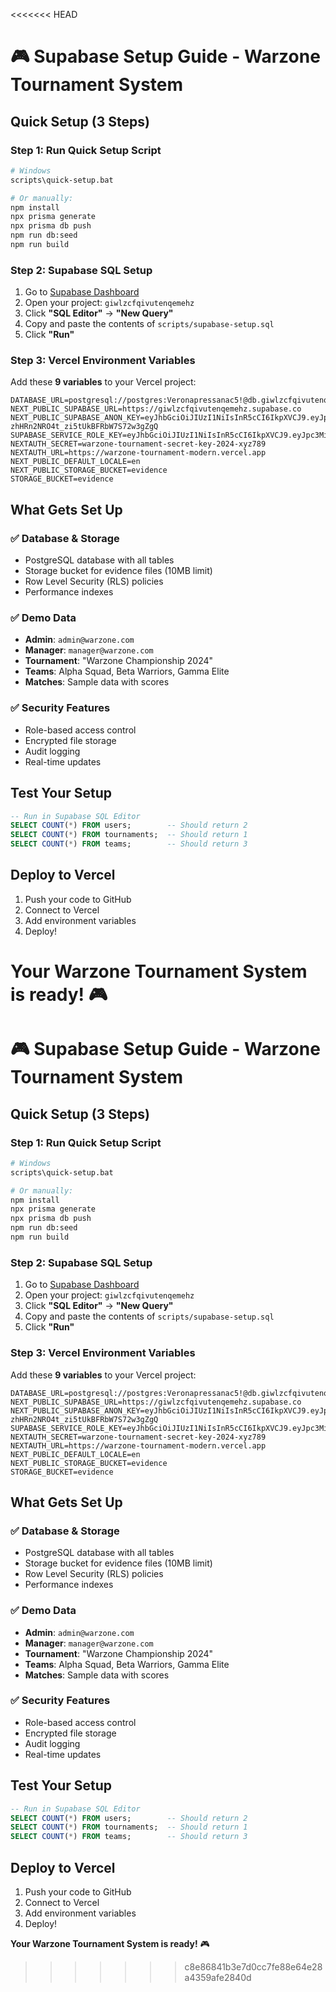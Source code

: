 <<<<<<< HEAD
# 🎮 **Supabase Setup Guide - Warzone Tournament System**

## **Quick Setup (3 Steps)**

### **Step 1: Run Quick Setup Script**
```bash
# Windows
scripts\quick-setup.bat

# Or manually:
npm install
npx prisma generate
npx prisma db push
npm run db:seed
npm run build
```

### **Step 2: Supabase SQL Setup**
1. Go to [Supabase Dashboard](https://supabase.com/dashboard)
2. Open your project: `giwlzcfqivutenqemehz`
3. Click **"SQL Editor"** → **"New Query"**
4. Copy and paste the contents of `scripts/supabase-setup.sql`
5. Click **"Run"**

### **Step 3: Vercel Environment Variables**
Add these **9 variables** to your Vercel project:

```
DATABASE_URL=postgresql://postgres:Veronapressanac5!@db.giwlzcfqivutenqemehz.supabase.co:5432/postgres
NEXT_PUBLIC_SUPABASE_URL=https://giwlzcfqivutenqemehz.supabase.co
NEXT_PUBLIC_SUPABASE_ANON_KEY=eyJhbGciOiJIUzI1NiIsInR5cCI6IkpXVCJ9.eyJpc3MiOiJzdXBhYmFzZSIsInJlZiI6Imdpd2x6Y2ZxaXZ1dGVucWVtZWh6Iiwicm9sZSI6ImFub24iLCJpYXQiOjE3NTYxNDYxMjMsImV4cCI6MjA3MTcyMjEyM30.Kt_mD97Xw-zhHRn2NRO4t_zi5tUkBFRbW7S72w3gZgQ
SUPABASE_SERVICE_ROLE_KEY=eyJhbGciOiJIUzI1NiIsInR5cCI6IkpXVCJ9.eyJpc3MiOiJzdXBhYmFzZSIsInJlZiI6Imdpd2x6Y2ZxaXZ1dGVucWVtZWh6Iiwicm9sZSI6InNlcnZpY2Vfcm9sZSIsImlhdCI6MTc1NjE0NjEyMywiZXhwIjoyMDcxNzIyMTIzfQ.RjXLmYTWplRGghj8vbLtFQuXbPFBRenAnFb7X9d1TY0
NEXTAUTH_SECRET=warzone-tournament-secret-key-2024-xyz789
NEXTAUTH_URL=https://warzone-tournament-modern.vercel.app
NEXT_PUBLIC_DEFAULT_LOCALE=en
NEXT_PUBLIC_STORAGE_BUCKET=evidence
STORAGE_BUCKET=evidence
```

## **What Gets Set Up**

### **✅ Database & Storage**
- PostgreSQL database with all tables
- Storage bucket for evidence files (10MB limit)
- Row Level Security (RLS) policies
- Performance indexes

### **✅ Demo Data**
- **Admin**: `admin@warzone.com`
- **Manager**: `manager@warzone.com`
- **Tournament**: "Warzone Championship 2024"
- **Teams**: Alpha Squad, Beta Warriors, Gamma Elite
- **Matches**: Sample data with scores

### **✅ Security Features**
- Role-based access control
- Encrypted file storage
- Audit logging
- Real-time updates

## **Test Your Setup**

```sql
-- Run in Supabase SQL Editor
SELECT COUNT(*) FROM users;        -- Should return 2
SELECT COUNT(*) FROM tournaments;  -- Should return 1
SELECT COUNT(*) FROM teams;        -- Should return 3
```

## **Deploy to Vercel**

1. Push your code to GitHub
2. Connect to Vercel
3. Add environment variables
4. Deploy!

**Your Warzone Tournament System is ready!** 🎮
=======
# 🎮 **Supabase Setup Guide - Warzone Tournament System**

## **Quick Setup (3 Steps)**

### **Step 1: Run Quick Setup Script**
```bash
# Windows
scripts\quick-setup.bat

# Or manually:
npm install
npx prisma generate
npx prisma db push
npm run db:seed
npm run build
```

### **Step 2: Supabase SQL Setup**
1. Go to [Supabase Dashboard](https://supabase.com/dashboard)
2. Open your project: `giwlzcfqivutenqemehz`
3. Click **"SQL Editor"** → **"New Query"**
4. Copy and paste the contents of `scripts/supabase-setup.sql`
5. Click **"Run"**

### **Step 3: Vercel Environment Variables**
Add these **9 variables** to your Vercel project:

```
DATABASE_URL=postgresql://postgres:Veronapressanac5!@db.giwlzcfqivutenqemehz.supabase.co:5432/postgres
NEXT_PUBLIC_SUPABASE_URL=https://giwlzcfqivutenqemehz.supabase.co
NEXT_PUBLIC_SUPABASE_ANON_KEY=eyJhbGciOiJIUzI1NiIsInR5cCI6IkpXVCJ9.eyJpc3MiOiJzdXBhYmFzZSIsInJlZiI6Imdpd2x6Y2ZxaXZ1dGVucWVtZWh6Iiwicm9sZSI6ImFub24iLCJpYXQiOjE3NTYxNDYxMjMsImV4cCI6MjA3MTcyMjEyM30.Kt_mD97Xw-zhHRn2NRO4t_zi5tUkBFRbW7S72w3gZgQ
SUPABASE_SERVICE_ROLE_KEY=eyJhbGciOiJIUzI1NiIsInR5cCI6IkpXVCJ9.eyJpc3MiOiJzdXBhYmFzZSIsInJlZiI6Imdpd2x6Y2ZxaXZ1dGVucWVtZWh6Iiwicm9sZSI6InNlcnZpY2Vfcm9sZSIsImlhdCI6MTc1NjE0NjEyMywiZXhwIjoyMDcxNzIyMTIzfQ.RjXLmYTWplRGghj8vbLtFQuXbPFBRenAnFb7X9d1TY0
NEXTAUTH_SECRET=warzone-tournament-secret-key-2024-xyz789
NEXTAUTH_URL=https://warzone-tournament-modern.vercel.app
NEXT_PUBLIC_DEFAULT_LOCALE=en
NEXT_PUBLIC_STORAGE_BUCKET=evidence
STORAGE_BUCKET=evidence
```

## **What Gets Set Up**

### **✅ Database & Storage**
- PostgreSQL database with all tables
- Storage bucket for evidence files (10MB limit)
- Row Level Security (RLS) policies
- Performance indexes

### **✅ Demo Data**
- **Admin**: `admin@warzone.com`
- **Manager**: `manager@warzone.com`
- **Tournament**: "Warzone Championship 2024"
- **Teams**: Alpha Squad, Beta Warriors, Gamma Elite
- **Matches**: Sample data with scores

### **✅ Security Features**
- Role-based access control
- Encrypted file storage
- Audit logging
- Real-time updates

## **Test Your Setup**

```sql
-- Run in Supabase SQL Editor
SELECT COUNT(*) FROM users;        -- Should return 2
SELECT COUNT(*) FROM tournaments;  -- Should return 1
SELECT COUNT(*) FROM teams;        -- Should return 3
```

## **Deploy to Vercel**

1. Push your code to GitHub
2. Connect to Vercel
3. Add environment variables
4. Deploy!

**Your Warzone Tournament System is ready!** 🎮
>>>>>>> c8e86841b3e7d0cc7fe88e64e28a4359afe2840d
